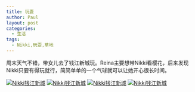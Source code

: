 ```yaml
---
title: 玩耍
author: Paul
layout: post
categories:
  - 生活
tags:
  - Nikki,玩耍,草地
---
```


周末天气不错，带女儿去了钱江新城玩。Reina主要想带Nikki看樱花，后来发现Nikki只要有得玩就行，简简单单的一个气球就可以让她开心很长时间。

[![Nikki钱江新城](http://img.hz.mk/2016-0103/Nikki-play-01.jpg!330)](http://img.hz.mk/2016-0103/Nikki-play-01.jpg) [![Nikki钱江新城](http://img.hz.mk/2016-0103/Nikki-play-02.jpg!330)](http://img.hz.mk/2016-0103/Nikki-play-02.jpg)
[![Nikki钱江新城](http://img.hz.mk/2016-0103/Nikki-play-03.jpg!330)](http://img.hz.mk/2016-0103/Nikki-play-03.jpg) [![Nikki钱江新城](http://img.hz.mk/2016-0103/Nikki-play-04.jpg!330)](http://img.hz.mk/2016-0103/Nikki-play-04.jpg)